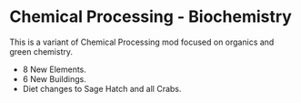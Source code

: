 # Chemical Processing - Biochemistry

This is a variant of Chemical Processing mod focused on organics and green chemistry.

- 8 New Elements.
- 6 New Buildings.
- Diet changes to Sage Hatch and all Crabs.
